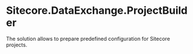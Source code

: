 # Sitecore.DataExchange.ProjectBuilder
The solution allows to prepare predefined configuration for Sitecore projects. 

